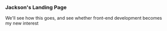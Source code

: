 <h3>Jackson's Landing Page</h3>

We'll see how this goes, and see whether front-end development becomes my new interest


